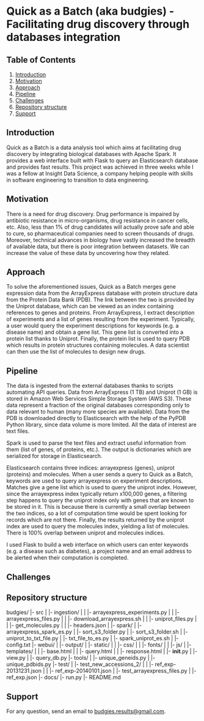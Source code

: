 # Quick as a Batch (aka budgies) - Facilitating drug discovery through databases integration

## Table of Contents
1. [Introduction](README.md##introduction)
2. [Motivation](README.md##motivation)
3. [Approach](README.md##approach)
4. [Pipeline](README.md##pipleline)
5. [Challenges](README.md##challenges)
6. [Repository structure](README.md##repository%20structure)
7. [Support](README.md##support)

## Introduction

Quick as a Batch is a data analysis tool which aims at facilitating drug discovery by integrating biological databases with Apache Spark. It provides a web interface built with Flask to query an Elasticsearch database and provides fast results. This project was achieved in three weeks while I was a fellow at Insight Data Science, a company helping people with skills in software engineering to transition to data engineering.

## Motivation

There is a need for drug discovery. Drug performance is impaired by antibiotic resistance in micro-organisms, drug resistance in cancer cells, etc. Also, less than 1% of drug candidates will actually prove safe and able to cure, so pharmaceutical companies need to screen thousands of drugs. Moreover, technical advances in biology have vastly increased the breadth of available data, but there is poor integration between datasets. We can increase the value of these data by uncovering how they related.

## Approach

To solve the aforementioned issues, Quick as a Batch merges gene expression data from the ArrayExpress database with protein structure data from the Protein Data Bank (PDB). The link between the two is provided by the Uniprot database, which can be viewed as an index containing references to genes and proteins. From ArrayExpress, I extract description of experiments and a list of genes resulting from the experiment. Typically, a user would query the experiment descriptions for keywords (e.g. a disease name) and obtain a gene list. This gene list is converted into a protein list thanks to Uniprot. Finally, the protein list is used to query PDB which results in protein structures containing molecules. A data scientist can then use the list of molecules to design new drugs.

## Pipeline

The data is ingested from the external databases thanks to scripts automating API queries. Data from ArrayExpress (1 TB) and Uniprot (1 GB) is stored in Amazon Web Services Simple Storage System (AWS S3). These data represent a fraction of the original databases corresponding only to data relevant to human (many more species are available). Data from the PDB is downloaded directly to Elasticsearch with the help of the PyPDB Python library, since data volume is more limited. All the data of interest are text files.

Spark is used to parse the text files and extract useful information from them (list of genes, of proteins, etc.). The output is dictionaries which are serialized for storage in Elasticsearch.

Elasticsearch contains three indices: arrayexpress (genes), uniprot (proteins) and molecules. When a user sends a query to Quick as a Batch, keywords are used to query arrayexpress on experiment descriptions. Matches give a gene list which is used to query the uniprot index. However, since the arrayexpress index typically return x100,000 genes, a filtering step happens to query the uniprot index only with genes that are known to be stored in it. This is because there is currently a small overlap between the two indices, so a lot of computation time would be spent looking for records which are not there. Finally, the results returned by the uniprot index are used to query the molecules index, yielding a list of molecules. There is 100% overlap between uniprot and molecules indices.

I used Flask to build a web interface on which users can enter keywords (e.g. a disease such as diabetes), a project name and an email address to be alerted when their computation is completed.

## Challenges

## Repository structure

budgies/
  |- src
  | |- ingestion/
  | | |- arrayexpress_experiments.py
  | | |- arrayexpress_files.py
  | | |- download_arrayexpress.sh
  | | |- uniprot_files.py
  | | |- get_molecules.py
  | | |- headers.json
  | |- spark/
  |   |- arrayexpress_spark_es.py
  |   |- sort_s3_folder.py
  |   |- sort_s3_folder.sh
  |   |- uniprot_to_txt_file.py
  |   |- txt_file_to_es.py
  |   |- spark_uniprot_es.sh
  |   |- config.txt
  |- webui/
  | |- output/
  | |- static/
  | | |- css/
  | | |- fonts/
  | | |- js/
  | |- templates/
  | | |- base.html
  | | |- query.html
  | | |- response.html
  | |- __init__.py
  | |- view.py
  | |- query_db.py
  |- tools/
  | |- unique_geneids.py
  | |- unique_pdbids.py
  |- test/
  | |- test_new_accessions_2/
  | | |- ref_exp-20131231.json
  | | |- ref_exp-20140101.json
  | |- test_arrayexpress_files.py
  | |- ref_exp.json
  |- docs/
  |- run.py
  |- README.md

## Support

For any question, send an email to budgies.results@gmail.com.
